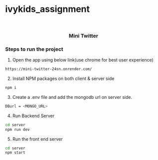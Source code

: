# ivykids_assignment
<br />
<div align="center">
  <h3 align="center">Mini Twitter</h3>
</div>

### Steps to run the project

1. Open the app using below link(use chrome for best user experience)

```sh
https://mini-twitter-24sn.onrender.com/
```

2. Install NPM packages on both client & server side

```sh
npm i
```

3. Create a .env file and add the mongodb url on server side.

```sh
DBurl = <MONGO_URL>
```

4. Run Backend Server

```sh
cd server
npm run dev
```

5. Run the front end server

```sh
cd server
npm start
```
